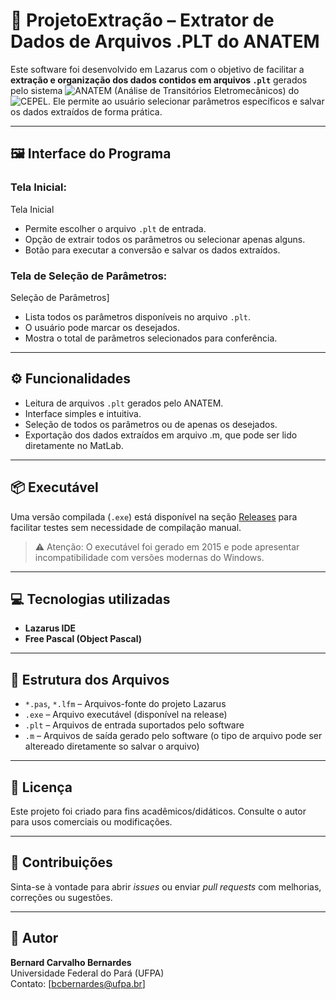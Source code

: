 # 🧾 ProjetoExtração – Extrator de Dados de Arquivos .PLT do ANATEM

Este software foi desenvolvido em Lazarus com o objetivo de facilitar a **extração e organização dos dados contidos em arquivos `.plt`** gerados pelo sistema ![ANATEM](ANATEM) (Análise de Transitórios Eletromecânicos) do ![CEPEL](https://www.cepel.br/). Ele permite ao usuário selecionar parâmetros específicos e salvar os dados extraídos de forma prática.

---

## 🖼️ Interface do Programa

### Tela Inicial:

Tela Inicial

- Permite escolher o arquivo `.plt` de entrada.
- Opção de extrair todos os parâmetros ou selecionar apenas alguns.
- Botão para executar a conversão e salvar os dados extraídos.

### Tela de Seleção de Parâmetros:

Seleção de Parâmetros]

- Lista todos os parâmetros disponíveis no arquivo `.plt`.
- O usuário pode marcar os desejados.
- Mostra o total de parâmetros selecionados para conferência.

---

## ⚙️ Funcionalidades

- Leitura de arquivos `.plt` gerados pelo ANATEM.
- Interface simples e intuitiva.
- Seleção de todos os parâmetros ou de apenas os desejados.
- Exportação dos dados extraídos em arquivo .m, que pode ser lido diretamente no MatLab.

---

## 📦 Executável

Uma versão compilada (`.exe`) está disponível na seção [Releases](../../releases) para facilitar testes sem necessidade de compilação manual.

> ⚠️ Atenção: O executável foi gerado em 2015 e pode apresentar incompatibilidade com versões modernas do Windows.

---

## 💻 Tecnologias utilizadas

- **Lazarus IDE**
- **Free Pascal (Object Pascal)**

---

## 📁 Estrutura dos Arquivos

- `*.pas`, `*.lfm` – Arquivos-fonte do projeto Lazarus
- `.exe` – Arquivo executável (disponível na release)
- `.plt` – Arquivos de entrada suportados pelo software
- `.m` – Arquivos de saída gerado pelo software (o tipo de arquivo pode ser altereado diretamente so salvar o arquivo)

---

## 📜 Licença

Este projeto foi criado para fins acadêmicos/didáticos. Consulte o autor para usos comerciais ou modificações.

---

## 🤝 Contribuições

Sinta-se à vontade para abrir *issues* ou enviar *pull requests* com melhorias, correções ou sugestões.

---

## 👤 Autor

**Bernard Carvalho Bernardes**  
Universidade Federal do Pará (UFPA)  
Contato: [bcbernardes@ufpa.br]
